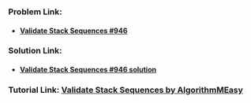 ### **Problem Link:**

- #### [Validate Stack Sequences #946](https://leetcode.com/problems/validate-stack-sequences/)

### **Solution Link:**

- #### [Validate Stack Sequences #946 solution](https://github.com/heyimvikash/DataStructures-And-Algorithms/blob/50dda6173487e9b57cdf16a206908ef3599048bc/02.%20Stack/LeetCode%20Qs/14.%20Validate%20Stack%20Sequences%20%23946/Solution.java)

### **Tutorial Link:** [Validate Stack Sequences by AlgorithmMEasy](https://youtu.be/SeTsK_aNUWI)
